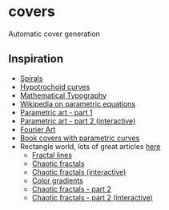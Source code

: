 # covers
Automatic cover generation

## Inspiration

* [Spirals](http://golancourses.net/2011spring/03/22/4962/)
* [Hypotrochoid curves](http://www.craigwentdigital.com/2015/02/nature-of-code-week-3-oscillations/)
* [Mathematical Typography](http://www.tiemenrapati.com/blog/?p=310)
* [Wikipedia on parametric equations](https://en.wikipedia.org/wiki/Parametric_equation#Hyperbola)
* [Parametric art - part 1](http://www.flashandmath.com/mathlets/more/art/index.html)
* [Parametric art - part 2 (interactive)](http://www.flashandmath.com/advanced/art/)
* [Fourier Art](http://fourierart.com/)
* [Book covers with parametric curves](http://www.tiemenrapati.com/blog/?p=427)
* Rectangle world, lots of great articles [here](http://rectangleworld.com/)
  * [Fractal lines](http://rectangleworld.com/blog/archives/538)
  * [Chaotic fractals](http://rectangleworld.com/blog/archives/561)
  * [Chaotic fractals (interactive)](http://rectangleworld.com/demos/ChaosGame/chaos_game.html)
  * [Color gradients](http://rectangleworld.com/blog/archives/587)
  * [Chaotic fractals - part 2](http://rectangleworld.com/blog/archives/623)
  * [Chaotic fractals - part 2 (interactive)](http://rectangleworld.com/demos/ChaosGame2/chaos_game_2.html)
